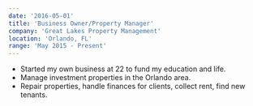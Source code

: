 ```yaml
---
date: '2016-05-01'
title: 'Business Owner/Property Manager'
company: 'Great Lakes Property Management'
location: 'Orlando, FL'
range: 'May 2015 - Present'
---
```


- Started my own business at 22 to fund my education and life.
- Manage investment properties in the Orlando area.
- Repair properties, handle finances for clients, collect rent, find new tenants.
